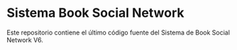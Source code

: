 # Sistema Book Social Network
Este repositorio contiene el último código fuente del Sistema de Book Social Network V6.
